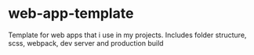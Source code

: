 # web-app-template
Template for web apps that i use in my projects. Includes folder structure, scss, webpack, dev server and production build
